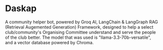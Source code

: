 # Daskap

A community helper bot, powered by Groq AI, LangChain & LangGraph RAG (Retrieval Augemented Generation) Framework, designed to help a select club/community's Organising Committee understand and serve the people of the club better. The model that was used is "llama-3.3-70b-versatile", and a vector database powered by Chroma.
